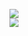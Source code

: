 [![](https://img.shields.io/badge/Made%20With-Github%20Spray-lightgrey.svg?style=for-the-badge&logo=github)](https://github.com/Annihil/github-spray#14503)  
[![](https://i.imgur.com/2DrTn0Z.gif)](https://github.com/Annihil/github-spray)